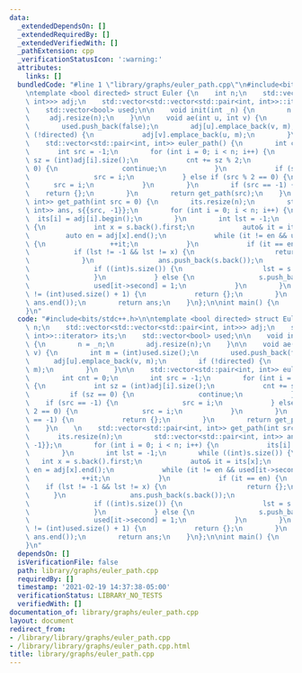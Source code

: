 ```yaml
---
data:
  _extendedDependsOn: []
  _extendedRequiredBy: []
  _extendedVerifiedWith: []
  _pathExtension: cpp
  _verificationStatusIcon: ':warning:'
  attributes:
    links: []
  bundledCode: "#line 1 \"library/graphs/euler_path.cpp\"\n#include<bits/stdc++.h>\n\
    \ntemplate <bool directed> struct Euler {\n    int n;\n    std::vector<std::vector<std::pair<int,\
    \ int>>> adj;\n    std::vector<std::vector<std::pair<int, int>>::iterator> its;\n\
    \    std::vector<bool> used;\n\n    void init(int _n) {\n        n = _n;\n   \
    \     adj.resize(n);\n    }\n\n    void ae(int u, int v) {\n        int m = (int)used.size();\n\
    \        used.push_back(false);\n        adj[u].emplace_back(v, m);\n        if\
    \ (!directed) {\n            adj[v].emplace_back(u, m);\n        }\n    }\n\n\
    \    std::vector<std::pair<int, int>> euler_path() {\n        int cnt = 0;\n \
    \       int src = -1;\n        for (int i = 0; i < n; i++) {\n            int\
    \ sz = (int)adj[i].size();\n            cnt += sz % 2;\n            if (sz ==\
    \ 0) {\n                continue;\n            }\n            if (src == -1) {\n\
    \                src = i;\n            } else if (src % 2 == 0) {\n          \
    \      src = i;\n            }\n        }\n        if (src == -1) {\n        \
    \    return {};\n        }\n        return get_path(src);\n    }\n    \n    std::vector<std::pair<int,\
    \ int>> get_path(int src = 0) {\n        its.resize(n);\n        std::vector<std::pair<int,\
    \ int>> ans, s{{src, -1}};\n        for (int i = 0; i < n; i++) {\n          \
    \  its[i] = adj[i].begin();\n        }\n        int lst = -1;\n        while ((int)s.size())\
    \ {\n            int x = s.back().first;\n            auto& it = its[x];\n   \
    \         auto en = adj[x].end();\n            while (it != en && used[it->second])\
    \ {\n                ++it;\n            }\n            if (it == en) {\n     \
    \           if (lst != -1 && lst != x) {\n                    return {};\n   \
    \             }\n                ans.push_back(s.back());\n                s.pop_back();\n\
    \                if ((int)s.size()) {\n                    lst = s.back().first;\n\
    \                }\n            } else {\n                s.push_back(*it);\n\
    \                used[it->second] = 1;\n            }\n        }\n        if ((int)ans.size()\
    \ != (int)used.size() + 1) {\n            return {};\n        }\n        reverse(ans.begin(),\
    \ ans.end());\n        return ans;\n    }\n};\n\nint main() {\n    return 0;\n\
    }\n"
  code: "#include<bits/stdc++.h>\n\ntemplate <bool directed> struct Euler {\n    int\
    \ n;\n    std::vector<std::vector<std::pair<int, int>>> adj;\n    std::vector<std::vector<std::pair<int,\
    \ int>>::iterator> its;\n    std::vector<bool> used;\n\n    void init(int _n)\
    \ {\n        n = _n;\n        adj.resize(n);\n    }\n\n    void ae(int u, int\
    \ v) {\n        int m = (int)used.size();\n        used.push_back(false);\n  \
    \      adj[u].emplace_back(v, m);\n        if (!directed) {\n            adj[v].emplace_back(u,\
    \ m);\n        }\n    }\n\n    std::vector<std::pair<int, int>> euler_path() {\n\
    \        int cnt = 0;\n        int src = -1;\n        for (int i = 0; i < n; i++)\
    \ {\n            int sz = (int)adj[i].size();\n            cnt += sz % 2;\n  \
    \          if (sz == 0) {\n                continue;\n            }\n        \
    \    if (src == -1) {\n                src = i;\n            } else if (src %\
    \ 2 == 0) {\n                src = i;\n            }\n        }\n        if (src\
    \ == -1) {\n            return {};\n        }\n        return get_path(src);\n\
    \    }\n    \n    std::vector<std::pair<int, int>> get_path(int src = 0) {\n \
    \       its.resize(n);\n        std::vector<std::pair<int, int>> ans, s{{src,\
    \ -1}};\n        for (int i = 0; i < n; i++) {\n            its[i] = adj[i].begin();\n\
    \        }\n        int lst = -1;\n        while ((int)s.size()) {\n         \
    \   int x = s.back().first;\n            auto& it = its[x];\n            auto\
    \ en = adj[x].end();\n            while (it != en && used[it->second]) {\n   \
    \             ++it;\n            }\n            if (it == en) {\n            \
    \    if (lst != -1 && lst != x) {\n                    return {};\n          \
    \      }\n                ans.push_back(s.back());\n                s.pop_back();\n\
    \                if ((int)s.size()) {\n                    lst = s.back().first;\n\
    \                }\n            } else {\n                s.push_back(*it);\n\
    \                used[it->second] = 1;\n            }\n        }\n        if ((int)ans.size()\
    \ != (int)used.size() + 1) {\n            return {};\n        }\n        reverse(ans.begin(),\
    \ ans.end());\n        return ans;\n    }\n};\n\nint main() {\n    return 0;\n\
    }\n"
  dependsOn: []
  isVerificationFile: false
  path: library/graphs/euler_path.cpp
  requiredBy: []
  timestamp: '2021-02-19 14:37:38-05:00'
  verificationStatus: LIBRARY_NO_TESTS
  verifiedWith: []
documentation_of: library/graphs/euler_path.cpp
layout: document
redirect_from:
- /library/library/graphs/euler_path.cpp
- /library/library/graphs/euler_path.cpp.html
title: library/graphs/euler_path.cpp
---
```

